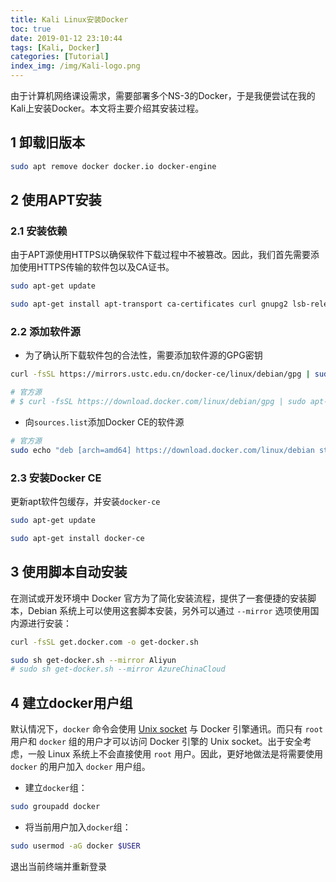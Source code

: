 ```yaml
---
title: Kali Linux安装Docker
toc: true
date: 2019-01-12 23:10:44
tags: [Kali, Docker]
categories: [Tutorial]
index_img: /img/Kali-logo.png
---
```


由于计算机网络课设需求，需要部署多个NS-3的Docker，于是我便尝试在我的Kali上安装Docker。本文将主要介绍其安装过程。

<!--more-->

## 1 卸载旧版本

```bash
sudo apt remove docker docker.io docker-engine
```

## 2 使用APT安装

### 2.1 安装依赖

由于APT源使用HTTPS以确保软件下载过程中不被篡改。因此，我们首先需要添加使用HTTPS传输的软件包以及CA证书。

```bash
sudo apt-get update

sudo apt-get install apt-transport ca-certificates curl gnupg2 lsb-release software-properties-common
```

### 2.2 添加软件源

- 为了确认所下载软件包的合法性，需要添加软件源的GPG密钥

```bash
curl -fsSL https://mirrors.ustc.edu.cn/docker-ce/linux/debian/gpg | sudo apt-key add -

# 官方源
# $ curl -fsSL https://download.docker.com/linux/debian/gpg | sudo apt-key add -
```

- 向`sources.list`添加Docker CE的软件源

```bash
# 官方源
sudo echo "deb [arch=amd64] https://download.docker.com/linux/debian stretch stable" | sudo tee -a /etc/apt/sources.list
```

### 2.3 安装Docker CE

更新apt软件包缓存，并安装`docker-ce`

```bash
sudo apt-get update

sudo apt-get install docker-ce
```

## 3 使用脚本自动安装

 在测试或开发环境中 Docker 官方为了简化安装流程，提供了一套便捷的安装脚本，Debian 系统上可以使用这套脚本安装，另外可以通过 `--mirror` 选项使用国内源进行安装： 

```bash
curl -fsSL get.docker.com -o get-docker.sh

sudo sh get-docker.sh --mirror Aliyun
# sudo sh get-docker.sh --mirror AzureChinaCloud
```

## 4 建立docker用户组

 默认情况下，`docker` 命令会使用 [Unix socket](https://en.wikipedia.org/wiki/Unix_domain_socket) 与 Docker 引擎通讯。而只有 `root` 用户和 `docker` 组的用户才可以访问 Docker 引擎的 Unix socket。出于安全考虑，一般 Linux 系统上不会直接使用 `root` 用户。因此，更好地做法是将需要使用 `docker` 的用户加入 `docker` 用户组。 

- 建立`docker`组：

```bash
sudo groupadd docker
```

- 将当前用户加入`docker`组：

```bash
sudo usermod -aG docker $USER
```

退出当前终端并重新登录
